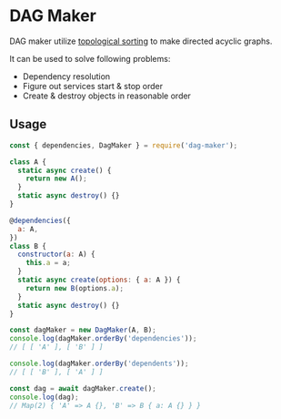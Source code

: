 # DAG Maker

DAG maker utilize [topological sorting](https://en.wikipedia.org/wiki/Topological_sorting) to make directed acyclic graphs.

It can be used to solve following problems:

- Dependency resolution
- Figure out services start & stop order
- Create & destroy objects in reasonable order

## Usage

```javascript
const { dependencies, DagMaker } = require('dag-maker');

class A {
  static async create() {
    return new A();
  }
  static async destroy() {}
}

@dependencies({
  a: A,
})
class B {
  constructor(a: A) {
    this.a = a;
  }
  static async create(options: { a: A }) {
    return new B(options.a);
  }
  static async destroy() {}
}

const dagMaker = new DagMaker(A, B);
console.log(dagMaker.orderBy('dependencies'));
// [ [ 'A' ], [ 'B' ] ]

console.log(dagMaker.orderBy('dependents'));
// [ [ 'B' ], [ 'A' ] ]

const dag = await dagMaker.create();
console.log(dag);
// Map(2) { 'A' => A {}, 'B' => B { a: A {} } }
```

